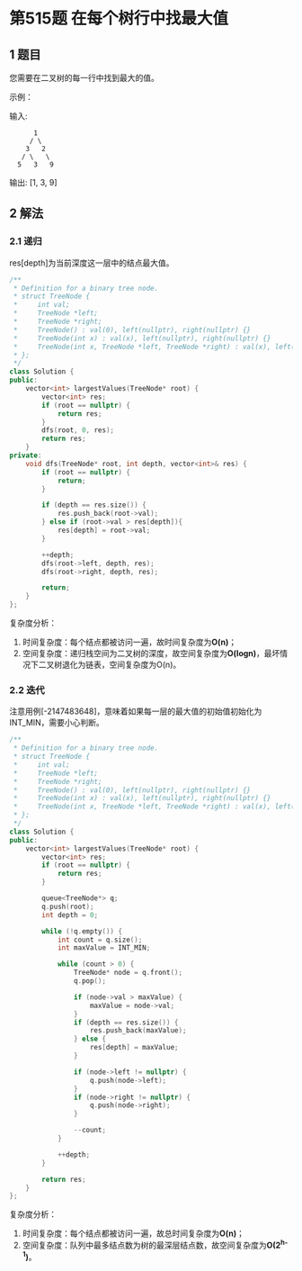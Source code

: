 # 第515题 在每个树行中找最大值

## 1 题目

您需要在二叉树的每一行中找到最大的值。

示例：

输入: 

          1
         / \
        3   2
       / \   \  
      5   3   9 

输出: [1, 3, 9]

## 2 解法

### 2.1 递归

res[depth]为当前深度这一层中的结点最大值。

```c++
/**
 * Definition for a binary tree node.
 * struct TreeNode {
 *     int val;
 *     TreeNode *left;
 *     TreeNode *right;
 *     TreeNode() : val(0), left(nullptr), right(nullptr) {}
 *     TreeNode(int x) : val(x), left(nullptr), right(nullptr) {}
 *     TreeNode(int x, TreeNode *left, TreeNode *right) : val(x), left(left), right(right) {}
 * };
 */
class Solution {
public:
    vector<int> largestValues(TreeNode* root) {
        vector<int> res;
        if (root == nullptr) {
            return res;
        }
        dfs(root, 0, res);
        return res;
    }
private:
    void dfs(TreeNode* root, int depth, vector<int>& res) {
        if (root == nullptr) {
            return;
        }

        if (depth == res.size()) {
            res.push_back(root->val);
        } else if (root->val > res[depth]){
            res[depth] = root->val;
        }

        ++depth;
        dfs(root->left, depth, res);
        dfs(root->right, depth, res);

        return;
    }
};
```

复杂度分析：

1. 时间复杂度：每个结点都被访问一遍，故时间复杂度为**O(n)**；
2. 空间复杂度：递归栈空间为二叉树的深度，故空间复杂度为**O(logn)**，最坏情况下二叉树退化为链表，空间复杂度为O(n)。

### 2.2 迭代

注意用例[-2147483648]，意味着如果每一层的最大值的初始值初始化为INT_MIN，需要小心判断。

```c++
/**
 * Definition for a binary tree node.
 * struct TreeNode {
 *     int val;
 *     TreeNode *left;
 *     TreeNode *right;
 *     TreeNode() : val(0), left(nullptr), right(nullptr) {}
 *     TreeNode(int x) : val(x), left(nullptr), right(nullptr) {}
 *     TreeNode(int x, TreeNode *left, TreeNode *right) : val(x), left(left), right(right) {}
 * };
 */
class Solution {
public:
    vector<int> largestValues(TreeNode* root) {
        vector<int> res;
        if (root == nullptr) {
            return res;
        }

        queue<TreeNode*> q;
        q.push(root);
        int depth = 0;

        while (!q.empty()) {
            int count = q.size();
            int maxValue = INT_MIN;

            while (count > 0) {
                TreeNode* node = q.front();
                q.pop();

                if (node->val > maxValue) {
                    maxValue = node->val;
                }    
                if (depth == res.size()) {
                    res.push_back(maxValue);
                } else {
                    res[depth] = maxValue;
                }

                if (node->left != nullptr) {
                    q.push(node->left);
                }
                if (node->right != nullptr) {
                    q.push(node->right);
                }

                --count;
            }

            ++depth;
        }

        return res;
    }
};
```

复杂度分析：

1. 时间复杂度：每个结点都被访问一遍，故总时间复杂度为**O(n)**；
2. 空间复杂度：队列中最多结点数为树的最深层结点数，故空间复杂度为**O(2<sup>h-1</sup>)**。

